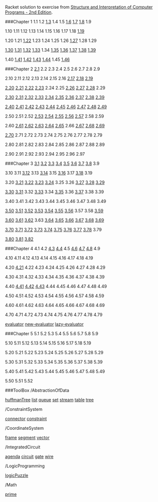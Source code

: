 
Racket solution to exercise from [Structure and Interpretation of Computer Programs - 2nd Edition](https://www.mitpress.mit.edu/sicp/).

###Chapter 1
1.1 1.2 [1.3](https://github.com/xRahn/SICP-solution-in-Racket/blob/master/chap-01/exercise-1-03.rkt) 1.4 1.5 [1.6](https://github.com/xRahn/SICP-solution-in-Racket/blob/master/chap-01/exercise-1-06.rkt) [1.7](https://github.com/xRahn/SICP-solution-in-Racket/blob/master/chap-01/exercise-1-07.rkt) [1.8](https://github.com/xRahn/SICP-solution-in-Racket/blob/master/chap-01/exercise-1-08.rkt) 1.9

1.10 1.11 1.12 1.13 1.14 1.15 1.16 1.17 1.18 [1.19](https://github.com/xRahn/SICP-solution-in-Racket/blob/master/chap-01/exercise-1-19.rkt)

1.20 1.21 [1.22](https://github.com/xRahn/SICP-solution-in-Racket/blob/master/chap-01/exercise-1-22.rkt) 1.23 1.24 1.25 1.26 [1.27](https://github.com/xRahn/SICP-solution-in-Racket/blob/master/chap-01/exercise-1-27.rkt) 1.28 1.29

[1.30](https://github.com/xRahn/SICP-solution-in-Racket/blob/master/chap-01/exercise-1-30.rkt) [1.31](https://github.com/xRahn/SICP-solution-in-Racket/blob/master/chap-01/exercise-1-31.rkt) [1.32](https://github.com/xRahn/SICP-solution-in-Racket/blob/master/chap-01/exercise-1-32.rkt) [1.33](https://github.com/xRahn/SICP-solution-in-Racket/blob/master/chap-01/exercise-1-33.rkt) 1.34 [1.35](https://github.com/xRahn/SICP-solution-in-Racket/blob/master/chap-01/exercise-1-35.rkt) [1.36](https://github.com/xRahn/SICP-solution-in-Racket/blob/master/chap-01/exercise-1-36.rkt) [1.37](https://github.com/xRahn/SICP-solution-in-Racket/blob/master/chap-01/exercise-1-37.rkt) [1.38](https://github.com/xRahn/SICP-solution-in-Racket/blob/master/chap-01/exercise-1-38.rkt) [1.39](https://github.com/xRahn/SICP-solution-in-Racket/blob/master/chap-01/exercise-1-39.rkt)

1.40 [1.41](https://github.com/xRahn/SICP-solution-in-Racket/blob/master/chap-01/exercise-1-41.rkt) [1.42](https://github.com/xRahn/SICP-solution-in-Racket/blob/master/chap-01/exercise-1-42.rkt) [1.43](https://github.com/xRahn/SICP-solution-in-Racket/blob/master/chap-01/exercise-1-43.rkt) [1.44](https://github.com/xRahn/SICP-solution-in-Racket/blob/master/chap-01/exercise-1-44.rkt) 1.45 [1.46](https://github.com/xRahn/SICP-solution-in-Racket/blob/master/chap-01/exercise-1-46.rkt)

###Chapter 2
[2.1](https://github.com/xRahn/SICP-solution-in-Racket/blob/master/chap-02/exercise-2-01.rkt) 2.2 2.3 2.4 2.5 2.6 2.7 2.8 2.9

2.10 2.11 2.12 2.13 2.14 2.15 2.16 [2.17](https://github.com/xRahn/SICP-solution-in-Racket/blob/master/chap-02/exercise-2-17.rkt) [2.18](https://github.com/xRahn/SICP-solution-in-Racket/blob/master/chap-02/exercise-2-18.rkt) [2.19](https://github.com/xRahn/SICP-solution-in-Racket/blob/master/chap-02/exercise-2-19.rkt)

[2.20](https://github.com/xRahn/SICP-solution-in-Racket/blob/master/chap-02/exercise-2-20.rkt) [2.21](https://github.com/xRahn/SICP-solution-in-Racket/blob/master/chap-02/exercise-2-21.rkt) [2.22](https://github.com/xRahn/SICP-solution-in-Racket/blob/master/chap-02/exercise-2-22.rkt) [2.23](https://github.com/xRahn/SICP-solution-in-Racket/blob/master/chap-02/exercise-2-23.rkt) 2.24 2.25 [2.26](https://github.com/xRahn/SICP-solution-in-Racket/blob/master/chap-02/exercise-2-26.rkt) [2.27](https://github.com/xRahn/SICP-solution-in-Racket/blob/master/chap-02/exercise-2-27.rkt) [2.28](https://github.com/xRahn/SICP-solution-in-Racket/blob/master/chap-02/exercise-2-28.rkt) 2.29

[2.30](https://github.com/xRahn/SICP-solution-in-Racket/blob/master/chap-02/exercise-2-30.rkt) [2.31](https://github.com/xRahn/SICP-solution-in-Racket/blob/master/chap-02/exercise-2-31.rkt) [2.32](https://github.com/xRahn/SICP-solution-in-Racket/blob/master/chap-02/exercise-2-32.rkt) [2.33](https://github.com/xRahn/SICP-solution-in-Racket/blob/master/chap-02/exercise-2-33.rkt) [2.34](https://github.com/xRahn/SICP-solution-in-Racket/blob/master/chap-02/exercise-2-34.rkt) [2.35](https://github.com/xRahn/SICP-solution-in-Racket/blob/master/chap-02/exercise-2-35.rkt) [2.36](https://github.com/xRahn/SICP-solution-in-Racket/blob/master/chap-02/exercise-2-36.rkt) [2.37](https://github.com/xRahn/SICP-solution-in-Racket/blob/master/chap-02/exercise-2-37.rkt) [2.38](https://github.com/xRahn/SICP-solution-in-Racket/blob/master/chap-02/exercise-2-38.rkt) [2.39](https://github.com/xRahn/SICP-solution-in-Racket/blob/master/chap-02/exercise-2-39.rkt)

[2.40](https://github.com/xRahn/SICP-solution-in-Racket/blob/master/chap-02/exercise-2-40.rkt) [2.41](https://github.com/xRahn/SICP-solution-in-Racket/blob/master/chap-02/exercise-2-41.rkt) [2.42](https://github.com/xRahn/SICP-solution-in-Racket/blob/master/chap-02/exercise-2-42.rkt) [2.43](https://github.com/xRahn/SICP-solution-in-Racket/blob/master/chap-02/exercise-2-43.rkt) [2.44](https://github.com/xRahn/SICP-solution-in-Racket/blob/master/chap-02/exercise-2-44.rkt) [2.45](https://github.com/xRahn/SICP-solution-in-Racket/blob/master/chap-02/exercise-2-45.rkt) [2.46](https://github.com/xRahn/SICP-solution-in-Racket/blob/master/chap-02/exercise-2-46.rkt) [2.47](https://github.com/xRahn/SICP-solution-in-Racket/blob/master/chap-02/exercise-2-47.rkt) [2.48](https://github.com/xRahn/SICP-solution-in-Racket/blob/master/chap-02/exercise-2-48.rkt) [2.49](https://github.com/xRahn/SICP-solution-in-Racket/blob/master/chap-02/exercise-2-49.rkt)

2.50 2.51 2.52 [2.53](https://github.com/xRahn/SICP-solution-in-Racket/blob/master/chap-02/exercise-2-53.rkt) [2.54](https://github.com/xRahn/SICP-solution-in-Racket/blob/master/chap-02/exercise-2-54.rkt) [2.55](https://github.com/xRahn/SICP-solution-in-Racket/blob/master/chap-02/exercise-2-55.rkt) [2.56](https://github.com/xRahn/SICP-solution-in-Racket/blob/master/chap-02/exercise-2-56.rkt) [2.57](https://github.com/xRahn/SICP-solution-in-Racket/blob/master/chap-02/exercise-2-57.rkt) 2.58 2.59

2.60 [2.61](https://github.com/xRahn/SICP-solution-in-Racket/blob/master/chap-02/exercise-2-61.rkt) [2.62](https://github.com/xRahn/SICP-solution-in-Racket/blob/master/chap-02/exercise-2-62.rkt) [2.63](https://github.com/xRahn/SICP-solution-in-Racket/blob/master/chap-02/exercise-2-63.rkt) [2.64](https://github.com/xRahn/SICP-solution-in-Racket/blob/master/chap-02/exercise-2-64.rkt) [2.65](https://github.com/xRahn/SICP-solution-in-Racket/blob/master/chap-02/exercise-2-65.rkt) 2.66 [2.67](https://github.com/xRahn/SICP-solution-in-Racket/blob/master/chap-02/exercise-2-67.rkt) [2.68](https://github.com/xRahn/SICP-solution-in-Racket/blob/master/chap-02/exercise-2-68.rkt) [2.69](https://github.com/xRahn/SICP-solution-in-Racket/blob/master/chap-02/exercise-2-69.rkt)

[2.70](https://github.com/xRahn/SICP-solution-in-Racket/blob/master/chap-02/exercise-2-70.rkt) 2.71 2.72 2.73 2.74 2.75 2.76 2.77 2.78 2.79

2.80 2.81 2.82 2.83 2.84 2.85 2.86 2.87 2.88 2.89

2.90 2.91 2.92 2.93 2.94 2.95 2.96 2.97

###Chapter 3
[3.1](https://github.com/xRahn/SICP-solution-in-Racket/blob/master/chap-03/exercise-3-01.rkt) [3.2](https://github.com/xRahn/SICP-solution-in-Racket/blob/master/chap-03/exercise-3-02.rkt) [3.3](https://github.com/xRahn/SICP-solution-in-Racket/blob/master/chap-03/exercise-3-03.rkt) [3.4](https://github.com/xRahn/SICP-solution-in-Racket/blob/master/chap-03/exercise-3-04.rkt) [3.5](https://github.com/xRahn/SICP-solution-in-Racket/blob/master/chap-03/exercise-3-05.rkt) [3.6](https://github.com/xRahn/SICP-solution-in-Racket/blob/master/chap-03/exercise-3-06.rkt) [3.7](https://github.com/xRahn/SICP-solution-in-Racket/blob/master/chap-03/exercise-3-07.rkt) [3.8](https://github.com/xRahn/SICP-solution-in-Racket/blob/master/chap-03/exercise-3-08.rkt) 3.9

3.10 3.11 [3.12](https://github.com/xRahn/SICP-solution-in-Racket/blob/master/chap-03/exercise-3-12.rkt) 3.13 [3.14](https://github.com/xRahn/SICP-solution-in-Racket/blob/master/chap-03/exercise-3-14.rkt) 3.15 [3.16](https://github.com/xRahn/SICP-solution-in-Racket/blob/master/chap-03/exercise-3-16.rkt) 3.17 [3.18](https://github.com/xRahn/SICP-solution-in-Racket/blob/master/chap-03/exercise-3-18.rkt) 3.19

3.20 [3.21](https://github.com/xRahn/SICP-solution-in-Racket/blob/master/chap-03/exercise-3-21.rkt) [3.22](https://github.com/xRahn/SICP-solution-in-Racket/blob/master/chap-03/exercise-3-22.rkt) [3.23](https://github.com/xRahn/SICP-solution-in-Racket/blob/master/chap-03/exercise-3-23.rkt) [3.24](https://github.com/xRahn/SICP-solution-in-Racket/blob/master/chap-03/exercise-3-24.rkt) 3.25 3.26 [3.27](https://github.com/xRahn/SICP-solution-in-Racket/blob/master/chap-03/exercise-3-27.rkt) [3.28](https://github.com/xRahn/SICP-solution-in-Racket/blob/master/chap-03/exercise-3-28.rkt) [3.29](https://github.com/xRahn/SICP-solution-in-Racket/blob/master/chap-03/exercise-3-29.rkt)

[3.30](https://github.com/xRahn/SICP-solution-in-Racket/blob/master/chap-03/exercise-3-30.rkt) [3.31](https://github.com/xRahn/SICP-solution-in-Racket/blob/master/chap-03/exercise-3-31.rkt) 3.32 [3.33](https://github.com/xRahn/SICP-solution-in-Racket/blob/master/chap-03/exercise-3-33.rkt) 3.34 [3.35](https://github.com/xRahn/SICP-solution-in-Racket/blob/master/chap-03/exercise-3-35.rkt) 3.36 [3.37](https://github.com/xRahn/SICP-solution-in-Racket/blob/master/chap-03/exercise-3-37.rkt) 3.38 3.39

3.40 3.41 3.42 3.43 3.44 3.45 3.46 3.47 3.48 3.49

[3.50](https://github.com/xRahn/SICP-solution-in-Racket/blob/master/chap-03/exercise-3-50.rkt) [3.51](https://github.com/xRahn/SICP-solution-in-Racket/blob/master/chap-03/exercise-3-51.rkt) [3.52](https://github.com/xRahn/SICP-solution-in-Racket/blob/master/chap-03/exercise-3-52.rkt) [3.53](https://github.com/xRahn/SICP-solution-in-Racket/blob/master/chap-03/exercise-3-53.rkt) [3.54](https://github.com/xRahn/SICP-solution-in-Racket/blob/master/chap-03/exercise-3-54.rkt) [3.55](https://github.com/xRahn/SICP-solution-in-Racket/blob/master/chap-03/exercise-3-55.rkt) [3.56](https://github.com/xRahn/SICP-solution-in-Racket/blob/master/chap-03/exercise-3-56.rkt) 3.57 3.58 [3.59](https://github.com/xRahn/SICP-solution-in-Racket/blob/master/chap-03/exercise-3-59.rkt)

[3.60](https://github.com/xRahn/SICP-solution-in-Racket/blob/master/chap-03/exercise-3-60.rkt) [3.61](https://github.com/xRahn/SICP-solution-in-Racket/blob/master/chap-03/exercise-3-61.rkt) [3.62](https://github.com/xRahn/SICP-solution-in-Racket/blob/master/chap-03/exercise-3-62.rkt) 3.63 [3.64](https://github.com/xRahn/SICP-solution-in-Racket/blob/master/chap-03/exercise-3-64.rkt) [3.65](https://github.com/xRahn/SICP-solution-in-Racket/blob/master/chap-03/exercise-3-65.rkt) [3.66](https://github.com/xRahn/SICP-solution-in-Racket/blob/master/chap-03/exercise-3-66.rkt) [3.67](https://github.com/xRahn/SICP-solution-in-Racket/blob/master/chap-03/exercise-3-67.rkt) [3.68](https://github.com/xRahn/SICP-solution-in-Racket/blob/master/chap-03/exercise-3-68.rkt) [3.69](https://github.com/xRahn/SICP-solution-in-Racket/blob/master/chap-03/exercise-3-69.rkt)

[3.70](https://github.com/xRahn/SICP-solution-in-Racket/blob/master/chap-03/exercise-3-70.rkt) [3.71](https://github.com/xRahn/SICP-solution-in-Racket/blob/master/chap-03/exercise-3-71.rkt) [3.72](https://github.com/xRahn/SICP-solution-in-Racket/blob/master/chap-03/exercise-3-72.rkt) [3.73](https://github.com/xRahn/SICP-solution-in-Racket/blob/master/chap-03/exercise-3-73.rkt) [3.74](https://github.com/xRahn/SICP-solution-in-Racket/blob/master/chap-03/exercise-3-74.rkt) [3.75](https://github.com/xRahn/SICP-solution-in-Racket/blob/master/chap-03/exercise-3-75.rkt) [3.76](https://github.com/xRahn/SICP-solution-in-Racket/blob/master/chap-03/exercise-3-76.rkt) [3.77](https://github.com/xRahn/SICP-solution-in-Racket/blob/master/chap-03/exercise-3-77.rkt) [3.78](https://github.com/xRahn/SICP-solution-in-Racket/blob/master/chap-03/exercise-3-78.rkt) 3.79

[3.80](https://github.com/xRahn/SICP-solution-in-Racket/blob/master/chap-03/exercise-3-80.rkt) [3.81](https://github.com/xRahn/SICP-solution-in-Racket/blob/master/chap-03/exercise-3-81.rkt) [3.82](https://github.com/xRahn/SICP-solution-in-Racket/blob/master/chap-03/exercise-3-82.rkt)

###Chapter 4
4.1 4.2 [4.3](https://github.com/xRahn/SICP-solution-in-Racket/blob/master/chap-04/exercise-4-03.rkt) [4.4](https://github.com/xRahn/SICP-solution-in-Racket/blob/master/chap-04/exercise-4-04.rkt) 4.5 [4.6](https://github.com/xRahn/SICP-solution-in-Racket/blob/master/chap-04/exercise-4-06.rkt) [4.7](https://github.com/xRahn/SICP-solution-in-Racket/blob/master/chap-04/exercise-4-07.rkt) [4.8](https://github.com/xRahn/SICP-solution-in-Racket/blob/master/chap-04/exercise-4-08.rkt) 4.9

4.10 4.11 4.12 4.13 4.14 4.15 4.16 4.17 4.18 4.19

4.20 [4.21](https://github.com/xRahn/SICP-solution-in-Racket/blob/master/chap-04/exercise-4-21.rkt) 4.22 4.23 4.24 4.25 4.26 4.27 4.28 4.29

4.30 4.31 4.32 4.33 4.34 4.35 4.36 4.37 4.38 4.39

4.40 [4.41](https://github.com/xRahn/SICP-solution-in-Racket/blob/master/chap-04/exercise-4-41.rkt) [4.42](https://github.com/xRahn/SICP-solution-in-Racket/blob/master/chap-04/exercise-4.42.rkt) [4.43](https://github.com/xRahn/SICP-solution-in-Racket/blob/master/chap-04/exercise-4.43.rkt) 4.44 4.45 4.46 4.47 4.48 4.49

4.50 4.51 4.52 4.53 4.54 4.55 4.56 4.57 4.58 4.59

4.60 4.61 4.62 4.63 4.64 4.65 4.66 4.67 4.68 4.69

4.70 4.71 4.72 4.73 4.74 4.75 4.76 4.77 4.78 4.79

[evaluator](https://github.com/xRahn/SICP-solution-in-Racket/blob/master/chap-04/evaluator.rkt) [new-evaluator](https://github.com/xRahn/SICP-solution-in-Racket/blob/master/chap-04/new-evaluator.rkt) [lazy-evaluator](https://github.com/xRahn/SICP-solution-in-Racket/blob/master/chap-04/lazy-evaluator.rkt)

###Chapter 5
5.1 5.2 5.3 5.4 5.5 5.6 5.7 5.8 5.9

5.10 5.11 5.12 5.13 5.14 5.15 5.16 5.17 5.18 5.19

5.20 5.21 5.22 5.23 5.24 5.25 5.26 5.27 5.28 5.29

5.30 5.31 5.32 5.33 5.34 5.35 5.36 5.37 5.38 5.39

5.40 5.41 5.42 5.43 5.44 5.45 5.46 5.47 5.48 5.49

5.50 5.51 5.52

###ToolBox
/AbstractionOfData

[huffmanTree](https://github.com/xRahn/SICP-solution-in-Racket/blob/master/ToolBox/AbstractionOfData/huffmanTree.rkt) [list](https://github.com/xRahn/SICP-solution-in-Racket/blob/master/ToolBox/AbstractionOfData/list.rkt) [queue](https://github.com/xRahn/SICP-solution-in-Racket/blob/master/ToolBox/AbstractionOfData/queue.rkt) [set](https://github.com/xRahn/SICP-solution-in-Racket/blob/master/ToolBox/AbstractionOfData/set.rkt) [stream](https://github.com/xRahn/SICP-solution-in-Racket/blob/master/ToolBox/AbstractionOfData/stream.rkt) [table](https://github.com/xRahn/SICP-solution-in-Racket/blob/master/ToolBox/AbstractionOfData/table.rkt) [tree](https://github.com/xRahn/SICP-solution-in-Racket/blob/master/ToolBox/AbstractionOfData/tree.rkt)

/ConstraintSystem

[connector](https://github.com/xRahn/SICP-solution-in-Racket/blob/master/ToolBox/ConstraintSystem/connector.rkt) [constraint](https://github.com/xRahn/SICP-solution-in-Racket/blob/master/ToolBox/ConstraintSystem/constraint.rkt)

/CoordinateSystem

[frame](https://github.com/xRahn/SICP-solution-in-Racket/blob/master/ToolBox/CoordinateSystem/frame.rkt) [segment](https://github.com/xRahn/SICP-solution-in-Racket/blob/master/ToolBox/CoordinateSystem/segment.rkt) [vector](https://github.com/xRahn/SICP-solution-in-Racket/blob/master/ToolBox/CoordinateSystem/vector.rkt)

/IntegratedCircuit

[agenda](https://github.com/xRahn/SICP-solution-in-Racket/blob/master/ToolBox/IntegratedCircuit/agenda.rkt) [circuit](https://github.com/xRahn/SICP-solution-in-Racket/blob/master/ToolBox/IntegratedCircuit/circuit.rkt) [gate](https://github.com/xRahn/SICP-solution-in-Racket/blob/master/ToolBox/IntegratedCircuit/gate.rkt) [wire](https://github.com/xRahn/SICP-solution-in-Racket/blob/master/ToolBox/IntegratedCircuit/wire.rkt)

/LogicProgramming

[logicPuzzle](https://github.com/xRahn/SICP-solution-in-Racket/blob/master/ToolBox/LogicProgramming/logicPuzzle.rkt)

/Math

[prime](https://github.com/xRahn/SICP-solution-in-Racket/blob/master/ToolBox/Math/prime.rkt)
